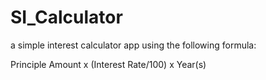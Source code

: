 # SI_Calculator
a simple interest calculator app using the following formula:

Principle Amount x (Interest Rate/100) x Year(s)

